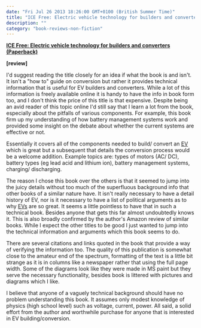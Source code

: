 ```yaml
---
date: "Fri Jul 26 2013 18:26:00 GMT+0100 (British Summer Time)"
title: "ICE Free: Electric vehicle technology for builders and converters"
description: ""
category: "book-reviews-non-fiction"
---
```

**[ICE Free: Electric vehicle technology for builders and converters (Paperback)](http://www.amazon.co.uk/review/R13IVBW9YZCIJD/ref=cm_cr_rdp_perm "ICE free: Electric vehicle technology")**

**\[review\]**

I'd suggest reading the title closely for an idea if what the book is and isn't. It isn't a "how to" guide on conversion but rather it provides technical information that is useful for EV builders and converters. While a lot of this information is freely available online it is handy to have the info in book form too, and I don't think the price of this title is that expensive. Despite being an avid reader of this topic online I'd still say that I learn a lot from the book, especially about the pitfalls of various components. For example, this book firm up my understanding of how battery management systems work and provided some insight on the debate about whether the current systems are effective or not.  

  
Essentially it covers all of the components needed to build/ convert an [EV](/thoughts/20-science-technology-nature/142-building-an-electric-vehicle "Electric Vehicles") which is great but a subsequent that details the conversion process would be a welcome addition. Example topics are: types of motors (AC/ DC), battery types (eg lead acid and lithium ion), battery management systems, charging/ discharging.  
  
The reason I chose this book over the others is that it seemed to jump into the juicy details without too much of the superfluous background info that other books of a similar nature have. It isn't really necessary to have a detail history of EV, nor is it necessary to have a list of political arguments as to why [EVs](http://www.ev-cars.com "EV Cars") are so great. It seems a little pointless to have that in such a technical book. Besides anyone that gets this far almost undoubtedly knows it. This is also broadly confirmed by the author's Amazon review of similar books. While I expect the other titles to be good I just wanted to jump into the technical information and arguments which this book seems to do.  
  
There are several citations and links quoted in the book that provide a way of verifying the information too. The quality of this publication is somewhat close to the amateur end of the spectrum, formatting of the text is a little bit strange as it is in columns like a newspaper rather that using the full page width. Some of the diagrams look like they were made in MS paint but they serve the necessary functionality, besides book is littered with pictures and diagrams which I like.  
  
I believe that anyone of a vaguely technical background should have no problem understanding this book. It assumes only modest knowledge of physics (high school level) such as voltage, current, power. All said, a solid effort from the author and worthwhile purchase for anyone that is interested in EV building/conversion.